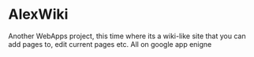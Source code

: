 # AlexWiki
Another WebApps project, this time where its a wiki-like site that you can add pages to, edit current pages etc. All on google app enigne

